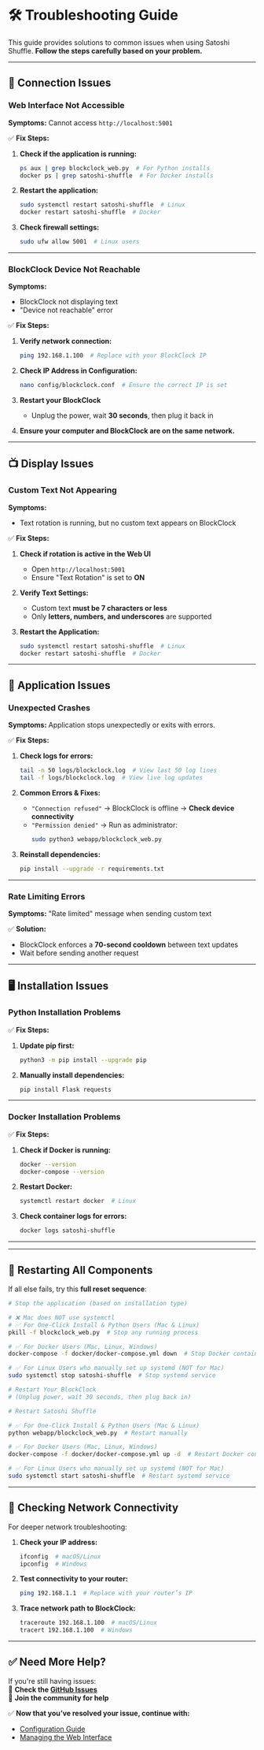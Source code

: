 # 🛠 Troubleshooting Guide

This guide provides solutions to common issues when using Satoshi Shuffle. **Follow the steps carefully based on your problem.**  


---


## 🔌 Connection Issues

### **Web Interface Not Accessible**  

**Symptoms:** Cannot access `http://localhost:5001`  

✅ **Fix Steps:**  
1. **Check if the application is running:**  
   ```bash
   ps aux | grep blockclock_web.py  # For Python installs
   docker ps | grep satoshi-shuffle  # For Docker installs
   ```

2. **Restart the application:**  
   ```bash
   sudo systemctl restart satoshi-shuffle  # Linux
   docker restart satoshi-shuffle  # Docker
   ```

3. **Check firewall settings:**  
   ```bash
   sudo ufw allow 5001  # Linux users
   ```


---


### **BlockClock Device Not Reachable**  

**Symptoms:**  
- BlockClock not displaying text  
- "Device not reachable" error  

✅ **Fix Steps:**  
1. **Verify network connection:**  
   ```bash
   ping 192.168.1.100  # Replace with your BlockClock IP
   ```

2. **Check IP Address in Configuration:**  
   ```bash
   nano config/blockclock.conf  # Ensure the correct IP is set
   ```

3. **Restart your BlockClock**  
   - Unplug the power, wait **30 seconds**, then plug it back in  

4. **Ensure your computer and BlockClock are on the same network.**  


---


## 📺 Display Issues

### **Custom Text Not Appearing**  

**Symptoms:**  
- Text rotation is running, but no custom text appears on BlockClock  

✅ **Fix Steps:**  
1. **Check if rotation is active in the Web UI**  
   - Open `http://localhost:5001`  
   - Ensure "Text Rotation" is set to **ON**  

2. **Verify Text Settings:**  
   - Custom text **must be 7 characters or less**  
   - Only **letters, numbers, and underscores** are supported  

3. **Restart the Application:**  
   ```bash
   sudo systemctl restart satoshi-shuffle  # Linux
   docker restart satoshi-shuffle  # Docker
   ```


---


## 🚀 Application Issues

### **Unexpected Crashes**  

**Symptoms:** Application stops unexpectedly or exits with errors.  

✅ **Fix Steps:**  
1. **Check logs for errors:**  
   ```bash
   tail -n 50 logs/blockclock.log  # View last 50 log lines
   tail -f logs/blockclock.log  # View live log updates
   ```

2. **Common Errors & Fixes:**  
   - `"Connection refused"` → BlockClock is offline → **Check device connectivity**  
   - `"Permission denied"` → Run as administrator:  
     ```bash
     sudo python3 webapp/blockclock_web.py
     ```

3. **Reinstall dependencies:**  
   ```bash
   pip install --upgrade -r requirements.txt
   ```


---


### **Rate Limiting Errors**  

**Symptoms:** "Rate limited" message when sending custom text  

✅ **Solution:**  
- BlockClock enforces a **70-second cooldown** between text updates  
- Wait before sending another request  


---


## 🖥 Installation Issues

### **Python Installation Problems**  

✅ **Fix Steps:**  
1. **Update pip first:**  
   ```bash
   python3 -m pip install --upgrade pip
   ```

2. **Manually install dependencies:**  
   ```bash
   pip install Flask requests
   ```


---


### **Docker Installation Problems**  

✅ **Fix Steps:**  
1. **Check if Docker is running:**  
   ```bash
   docker --version
   docker-compose --version
   ```

2. **Restart Docker:**  
   ```bash
   systemctl restart docker  # Linux
   ```

3. **Check container logs for errors:**  
   ```bash
   docker logs satoshi-shuffle
   ```


---


---

## 🔄 Restarting All Components  

If all else fails, try this **full reset sequence**:  

```bash
# Stop the application (based on installation type)

# ❌ Mac does NOT use systemctl  
# ✅ For One-Click Install & Python Users (Mac & Linux)  
pkill -f blockclock_web.py  # Stop any running process

# ✅ For Docker Users (Mac, Linux, Windows)  
docker-compose -f docker/docker-compose.yml down  # Stop Docker container

# ✅ For Linux Users who manually set up systemd (NOT for Mac)  
sudo systemctl stop satoshi-shuffle  # Stop systemd service

# Restart Your BlockClock
# (Unplug power, wait 30 seconds, then plug back in)

# Restart Satoshi Shuffle

# ✅ For One-Click Install & Python Users (Mac & Linux)  
python webapp/blockclock_web.py  # Restart manually

# ✅ For Docker Users (Mac, Linux, Windows)  
docker-compose -f docker/docker-compose.yml up -d  # Restart Docker container

# ✅ For Linux Users who manually set up systemd (NOT for Mac)  
sudo systemctl start satoshi-shuffle  # Restart systemd service
```


---


## 📡 Checking Network Connectivity  

For deeper network troubleshooting:  

1. **Check your IP address:**  
   ```bash
   ifconfig  # macOS/Linux
   ipconfig  # Windows
   ```

2. **Test connectivity to your router:**  
   ```bash
   ping 192.168.1.1  # Replace with your router’s IP
   ```

3. **Trace network path to BlockClock:**  
   ```bash
   traceroute 192.168.1.100  # macOS/Linux
   tracert 192.168.1.100  # Windows
   ```


---


## ✅ Need More Help?  

If you're still having issues:  
📌 **Check the [GitHub Issues](https://github.com/bevstr/satoshi-shuffle/issues)**  
📌 **Join the community for help**  

✅ **Now that you’ve resolved your issue, continue with:**  
- [Configuration Guide](configuration.md)  
- [Managing the Web Interface](web-interface.md)  
